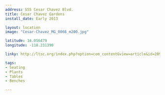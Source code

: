 ```yaml
---
address: 555 Cesar Chavez Blvd. 
title: Cesar Chavez Gardens
install_date: Early 2013

layout: location
image: "Cesar-Chavez_MG_0066_m200.jpg"

latitude: 34.056479
longitude: -118.231390

linky: http://ltsc.org/index.php?option=com_content&view=article&id=289

tags:	
- Seating
- Plants
- Tables
- Benches

---
```

